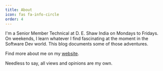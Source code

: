 ```yaml
---
title: About
icon: fas fa-info-circle
order: 4
---
```


I'm a Senior Member Technical at D. E. Shaw India on Mondays to Fridays. On weekends, I learn whatever I find
fascinating at the moment in the Software Dev world. This blog documents some of those adventures.

Find more about me on my [website](https://www.saihemanth.com/).

Needless to say, all views and opinions are my own.